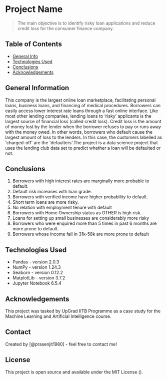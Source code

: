 # Project Name
> The main objective is to identify risky loan applications and reduce credit loss for the consumer finance company.


## Table of Contents
* [General Info](#general-information)
* [Technologies Used](#technologies-used)
* [Conclusions](#conclusions)
* [Acknowledgements](#acknowledgements)

<!-- You can include any other section that is pertinent to your problem -->

## General Information
This company is the largest online loan marketplace, facilitating personal loans, business loans, and financing of medical procedures. Borrowers can easily access lower interest rate loans through a fast online interface. Like most other lending companies, lending loans to ‘risky’ applicants is the largest source of financial loss (called credit loss). Credit loss is the amount of money lost by the lender when the borrower refuses to pay or runs away with the money owed. In other words, borrowers who default cause the largest amount of loss to the lenders. In this case, the customers labelled as 'charged-off' are the 'defaulters'.The project is a data science project that uses the lending club data set to predict whether a loan will be defaulted or not.

<!-- You don't have to answer all the questions - just the ones relevant to your project. -->

## Conclusions
1. Borrowers with high interest rates are marginally more probable to default.
2. Default risk increases with loan grade.
3. Borrowers with verified income have higher probability to default.
4. Short term loans are more risky.
5. No relation with employment tenure with default
6. Borrowers with Home Ownership status as OTHER is high risk.
7. Loans for setting up small businesses are considerably more risky
8. Borrowers who were enquired more than 5 times in past 6 months are more prone to default.
9. Borrowers whose income fall in 31k-58k are more prone to default

<!-- You don't have to answer all the questions - just the ones relevant to your project. -->


## Technologies Used
- Pandas - version 2.0.3
- NumPy - version 1.24.3
- Seaborn - version 0.12.2
- MatplotLib - version 3.7.2
- Jupyter Notebook 6.5.4

<!-- As the libraries versions keep on changing, it is recommended to mention the version of library used in this project -->

## Acknowledgements
This project was tasked by UpGrad IITB Programme as a case study for the Machine Learning and Artificial Intelligence course.



## Contact
Created by [@prasenjit1980] - feel free to contact me!


<!-- Optional -->
 ## License
This project is open source and available under the MIT License ().

<!-- You don't have to include all sections - just the one's relevant to your project -->
